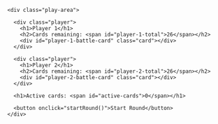 <!--
Agenda:
0. House Keeping: Cover any issues / concerns for the course.
  - while and for loops
  - build deck
  - sort / shuffle
  - WAR

0.25 Start with analogies
  - Real world while loop
    - While I still have homework, I will continue to do homework
    - Restaurant closing
    - Swearing in front of kids
  - Real world for loop
    - For every tomato, cut the tomato

0.5 While loops
  - Just touch on a few while loop examples

----
  var counter = 0

    var num1 = 0
    var num2 = 1

    while (counter <= 5) {
      var previousNum2 = num2
      num2 += num1
      num1 = previousNum2

      counter += 1
    }

    console.log(num2)
----
----
    var num1 = 0
    var num2 = 1

    while (num2 <= 1000) {
      var currentNum2 = num2
      num2 = num1+num2
      num1 = currentNum2
    }

    console.log(num1)
----
  - explain that these are much less common than for loops

1. For Loops
  - examples of normal loops
    - console.log to demonstrate
    - example where you use anonymous and named functions
    - adding things together
    - add a number to each
    - split a string and add "a" to every other letter
    - CHALLENGE: reverseString
    
  - example of loops within loops
    - start with console.log examples
    - create one long string from 2 arrays of strings
      - using both anonymous and named functions

2. New deck
  - build buildDeck function
  - both with anonymous functions and named functions

----
    var suits = ["hearts", "spades", "diamonds", "clubs"]
    var values = [1,2,3,4,5,6,7,8,9,10,11,12,13]

    var deck = []

    suits.forEach((suitVal) => {
      values.forEach((valueVal) => {

        var card = {
          value: valueVal,
          suit: suitVal,
        }

        deck.push(card)

      })
    })
----

3. Shuffle
  var twoOfSpades = {
      suit: "spades",
      value: 2,
    }

    var fiveOfDiamonds = {
      suit: "diamonds",
      value: 5,
    }

    var threeOfHearts = {
      suit: "hearts",
      value: 3,
    }

    var arr = [twoOfSpades, fiveOfDiamonds, threeOfHearts]


    var sortFunction = (card1, card2) => {
      var rand = Math.random()
      if (rand > .5) {
        return 1
      } else {
        return -1
      }
    }


    arr.sort(sortFunction)

    console.log(arr)

3. WAR
  - If time allows it, allow students to try and build WAR
  - Walk thru how to build war

-->

<!DOCTYPE html>

<html>

  <head>
    <style>
      .play-area {
        display: grid;
        grid-template-columns: 1fr 1fr;
      }
      .card {
        height: 180px;
        width: 100px;
        border: thick solid black;
        border-radius: 16px;
        display: grid;
        align-items: center;
        justify-items: center;
      }
    </style>
  </head>

  <body>

    <div class="play-area">

      <div class="player">
        <h1>Player 1</h1>
        <h2>Cards remaining: <span id="player-1-total">26</span></h2>
        <div id="player-1-battle-card" class="card"></div>
      </div>

      <div class="player">
        <h1>Player 2</h1>
        <h2>Cards remaining: <span id="player-2-total">26</span></h2>
        <div id="player-2-battle-card" class="card"></div>
      </div>

      <h1>Active cards: <span id="active-cards">0</span></h1>

      <button onclick="startRound()">Start Round</button>
    </div>

  </body>

  <script>
    var values = [1,2,3,4,5,6,7,8,9,10,11,12,13]
    var suits = ["hearts", "spades", "diamonds", "clubs"]

    var p1TotalEle = document.getElementById("player-1-total")
    var p2TotalEle = document.getElementById("player-2-total")
    var p1BattleCardEle = document.getElementById("player-1-battle-card")
    var p2BattleCardEle = document.getElementById("player-2-battle-card")
    var activeCardsEle = document.getElementById("active-cards")

    var deck = []

    var p1Deck = []
    var p2Deck = []

    var activeCards = []

    var p1BattleCard = null
    var p2BattleCard = null

    var buildDeck = () => {

      var newDeck = []

      values.forEach((value) => {
        suits.forEach((suit) => {
          var card = {
            value: value,
            suit: suit,
          }
          newDeck.push(card)
        })
      })
      
      return newDeck
    }

    var shuffleDeck = () => {
      deck.sort((a, b) => {
        var rand = Math.random()
        var result
        if (rand < .5) {
          result = -1
        } else {
          result = 1
        }
        return result
      })
    }

    var dealCards = () => {
      p1Deck = []
      p2Deck = []

      var dealToP1 = true

      while (deck.length > 0) {
        var topCard = deck.shift()
        if (dealToP1) {
          p1Deck.push(topCard)
        } else {
          p2Deck.push(topCard)
        }
        dealToP1 = !dealToP1
      }
    }

    var checkForWinner = () => {
      var p1HasLost = p1Deck.length === 0
      var p2HasLost = p2Deck.length === 0

      return p1HasLost || p2HasLost
    }

    var updateHtml = () => {
      p1TotalEle.innerHTML = p1Deck.length
      p2TotalEle.innerHTML = p2Deck.length
      p1BattleCardEle.innerHTML = p1BattleCard.value + " of " + p1BattleCard.suit
      p2BattleCardEle.innerHTML = p2BattleCard.value + " of " + p2BattleCard.suit
      activeCardsEle.innerHTML = activeCards.length
    }

    var decideRound = () => {
      if (p1BattleCard.value === p2BattleCard.value) {
        playCards(true)
      } else if (p1BattleCard.value > p2BattleCard.value) {
        p1Deck = p1Deck.concat(activeCards)
      } else {
        p2Deck = p2Deck.concat(activeCards)
      }
      updateHtml()
    }

    var endGame = () => {
      if (p1Deck.length === 0) {
        alert("player 2 won!")
      } else {
        alert("player 1 won!")
      }
      alert("a new game is about to start.")
      startGame()
    }

    var playCards = (isWar) => {
      var someoneHasWon = checkForWinner()
      if (someoneHasWon) {
        endGame()
      } 
      else if (isWar) {
        activeCards.push(p1Deck.shift())
        activeCards.push(p2Deck.shift())
        playCards(false)
      } 
      else {
        var p1TopCard = p1Deck.shift()
        var p2TopCard = p2Deck.shift()

        p1BattleCard = p1TopCard
        p2BattleCard = p2TopCard

        activeCards.push(p1TopCard)
        activeCards.push(p2TopCard)
        
        decideRound()
      }
    }

    var startRound = () => {
      activeCards = []
      playCards(false)
    }

    var startGame = () => {
      deck = buildDeck()
      shuffleDeck()
      dealCards()
    }

    startGame()



  </script>

</html>
